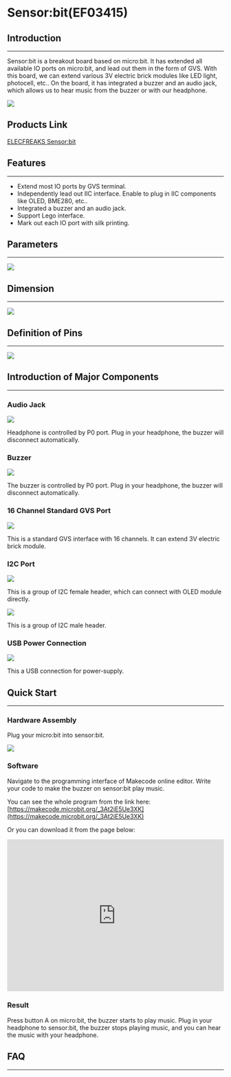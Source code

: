 # Sensor:bit(EF03415)

## Introduction
---

Sensor:bit is a breakout board based on micro:bit. It has extended all available IO ports on micro:bit, and lead out them in the form of GVS. With this board, we can extend various 3V electric brick modules like LED light, photocell, etc.. On the board, it has integrated a buzzer and an audio jack, which allows us to hear music from the buzzer or with our headphone.

![](./images/urCCzAZ.jpg)


## Products Link

[ELECFREAKS Sensor:bit](https://www.elecfreaks.com/sensor-bit-for-micro-bit-sensorbit.html)


## Features
---

- Extend most IO ports by GVS terminal. 
- Independently lead out IIC interface. Enable to plug in IIC components like OLED, BME280, etc..
- Integrated a buzzer and an audio jack. 
- Support Lego interface. 
- Mark out each IO port with silk printing. 


## Parameters
---

![](./images/vfejZke.png)

## Dimension
---
![](./images/4SpGBG6.png)


## Definition of Pins 
---

![](./images/GyigPRt.png)

## Introduction of Major Components
---

### Audio Jack

![](./images/0iA1JlU.png)

Headphone is controlled by P0 port. Plug in your headphone, the buzzer will disconnect automatically. 

### Buzzer

![](./images/TyBn9U6.png)

The buzzer is controlled by P0 port. Plug in your headphone, the buzzer will disconnect automatically. 

### 16 Channel Standard GVS Port

![](./images/lu64mbc.png)

This is a standard GVS interface with 16 channels. It can extend 3V electric brick module. 

### I2C Port

![](./images/AzBhRRS.png)

This is a group of I2C female header, which can connect with OLED module directly.  

![](./images/VEl3AeH.png)

This is a group of I2C male header.

### USB Power Connection

![](./images/sensor_bit_01.png)

This a USB connection for power-supply.

## Quick Start
---

### Hardware Assembly 

Plug your micro:bit into sensor:bit.

![](./images/WLLJgP2.jpg)

### Software

Navigate to the programming interface of Makecode online editor. Write your code to make the buzzer on sensor:bit play music. 

You can see the whole program from the link here: [https://makecode.microbit.org/_3At2iE5Ue3XK](https://makecode.microbit.org/_3At2iE5Ue3XK)

Or you can download it from the page below: 

<div style="position:relative;height:0;padding-bottom:70%;overflow:hidden;"><iframe style="position:absolute;top:0;left:0;width:100%;height:100%;" src="https://makecode.microbit.org/#pub:_3At2iE5Ue3XK" frameborder="0" sandbox="allow-popups allow-forms allow-scripts allow-same-origin"></iframe></div>


### Result

Press button A on micro:bit, the buzzer starts to play music. Plug in your headphone to sensor:bit, the buzzer stops playing music, and you can hear the music with your headphone.


## FAQ
---














